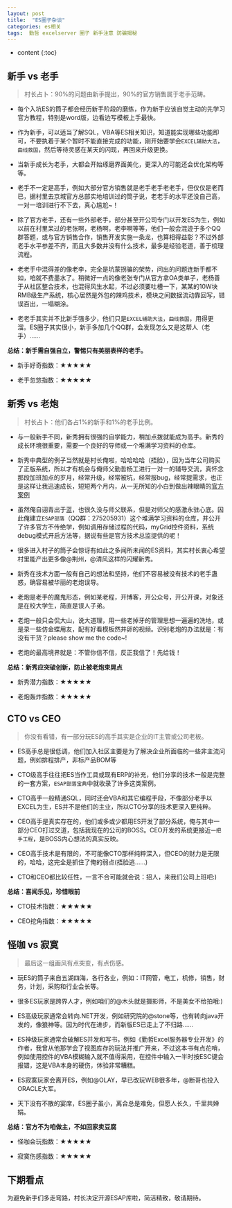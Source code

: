 ```yaml
---
layout: post
title:  "ES圈子杂谈"
categories: es相关
tags:  勤哲 excelserver 圈子 新手注意 防骗揭秘
---
```



* content
{:toc}

## 新手 vs 老手

> 村长占卜：90%的问题由新手提出，90%的官方销售属于老手范畴。

* 每个入坑ES的筒子都会经历新手阶段的磨练，作为新手应该自觉主动的先学习官方教程，特别是word版，边看边写模板上手最快。

* 作为新手，可以适当了解SQL，VBA等ES相关知识，知道能实现哪些功能即可，不要执着于某个暂时不能直接完成的功能，刚开始要学会`EXCEL辅助大法`，`曲线救国`，然后等待灵感在某天的闪现，再回来升级更换。

* 当新手成长为老手，大都会开始琢磨界面美化，更深入的可能还会优化架构等等。

* 老手不一定是高手，例如大部分官方销售就是老手老手老老手，但仅仅是老而已，据村里去京城官方总部实地培训过的筒子说，老老手的水平还没自己高，一对一培训进行不下去，真心尴尬~！

* 除了官方老手，还有一些外部老手，部分甚至开公司专门以开发ES为生，例如以前在村里呆过的老张啊，老杨啊，老李啊等等，他们一般会混迹于多个QQ群答题，或与官方销售合作，销售开发实施一条龙，也算相得益彰？不过外部老手水平参差不齐，而且大多数并没有什么技术，最多是经验老道，善于梳理流程。

* 老老手中混得差的像老李，完全是坑蒙拐骗的架势，问出的问题连新手都不如，咱就不费墨水了。稍微好一点的像老张专门从官方拿OA类单子，老杨善于从社区整合技术，也混得风生水起，不过必须要吐槽一下，某某的10W块RMB级生产系统，核心居然是外包的辣鸡技术，模块之间数据流动靠回写，错误百出，一塌糊涂。

* 老老手其实并不比新手强多少，他们只是`EXCEL辅助大法`，`曲线救国`，用得更溜。ES圈子其实很小，新手多加几个QQ群，会发现怎么又是这帮人（老手）……

**总结：新手需自强自立，警惕只有美丽表样的老手。**

 * 新手好奇指数：★★★★★

 * 老手忽悠指数：★★★★★

## 新秀 vs 老炮

> 村长占卜：他们各占1%的新手和1%的老手比例。

* 与一般新手不同，新秀拥有很强的自学能力，稍加点拨就能成为高手。新秀的成长环境很重要，需要一个良好的导师或一个堆满学习资料的仓库。

* 新秀中典型的例子当然就是村长俺啦，哈哈哈哈（捂脸），因为当年公司购买了正版系统，所以才有机会与俺师父勤哲杨工进行一对一的辅导交流，真怀念那段加班加点的岁月，经常升级，经常被坑，经常报bug，经常提需求，也正是这样让我迅速成长，短短两个月内，从一无所知的小白到做出辣眼睛的[官方案例](http://www.qinzhe.com/chinese/case/nbfbdc.htm)

* 虽然俺自诩青出于蓝，也很久没与师父联系，但是对师父的感激永驻心底。因此俺建立`ESAP部落`（QQ群：275205931）这个堆满学习资料的仓库，并公开了许多官方不传绝学，例如调用存储过程的代码，myGrid控件资料，系统debug模式开启方法等，据说有些是官方技术总监提供的呢！

* 很多进入村子的筒子会惊讶有如此之多闻所未闻的ES资料，其实村长衷心希望村里能产出更多像@荆州，@清风这样的闪耀新秀。

* 新秀在技术方面一般有自己的想法和坚持，他们不容易被没有技术的老手蛊惑，确容易被华丽的老炮误导。

* 老炮是老手的魔鬼形态，例如某老程，开博客，开公众号，开公开课，对象还是在校大学生，简直是误人子弟。

* 老炮一般只会侃大山，说大道理，用一些老掉牙的管理思想一遍遍的洗地，或是录一些仿金蝶用友，配有好看模板然并卵的视频。识别老炮的办法就是：有没有干货？please show me the code~!

* 老炮的最高境界就是：不管你信不信，反正我信了！先给钱！

**总结：新秀应突破创新，防止被老炮束晃点**

 * 新秀潜力指数：★★★★★

 * 老炮轰炸指数：★★★★★

## CTO vs CEO

> 你没有看错，有一部分玩ES的高手其实是企业的IT主管或公司老板。

* ES高手总是很低调，他们加入社区主要是为了解决企业所面临的一些非主流问题，例如排程排产，非标产品BOM等

* CTO级高手往往把ES当作工具或现有ERP的补充，他们分享的技术一般是完整的一套方案，`ESAP部落宝典`中就收录了许多这类案例。

* CTO高手一般精通SQL，同时还会VBA和其它编程手段，不像部分老手以EXCEL为生，ES并不是他们的主业，所以CTO分享的技术更深入更纯粹。

* CEO高手是真实存在的，他们或多或少都用ES开发了部分系统，俺与其中一部分CEO打过交道，包括我现在的公司的BOSS。CEO开发的系统更接近`一把手工程`，是BOSS内心想法的真实反映。

* CEO高手技术是有限的，不可能像CTO那样纯粹深入，但CEO的财力是无限的，哈哈，这完全是抓住了俺的弱点(捂脸逃……)

* CTO和CEO都比较任性，一言不合可能就会说：招人，来我们公司上班吧:)

**总结：喜闻乐见，珍惜眼前**

 * CTO技术指数：★★★★★

 * CEO挖角指数：★★★★★

## 怪咖 vs 寂寞

> 最后这一组画风有点突变，有点伤感。

* 玩ES的筒子来自五湖四海，各行各业，例如：IT网管，电工，机修，销售，财务，计划，采购和行业会长等。

* 很多ES玩家是跨界人才，例如咱们的@木头就是摄影师，不是美女不给拍哦:)

* ES高级玩家通常会转向.NET开发，例如研究院的@stone等，也有转向java开发的，像狼神等。因为时代在进步，而新版ES已走上了不归路……

* ES神级玩家通常会破解ES并发和写书，例如《勤哲Excel服务器专业开发》的作者，我曾从他那学会了视图库存的玩法并推广开来，不过这本书有点花哨，例如使用控件的VBA模糊输入就不值得采用，在控件中输入一半时按ESC键会报错，这是VBA本身的硬伤，体验非常糟糕。

* ES寂寞玩家会离开ES，例如@OLAY，早已改玩WEB很多年，@断哥也投入ORACLE大军。

* 天下没有不散的宴席，ES圈子虽小，离合总是难免，但愿人长久，千里共婵娟。

**总结：官方不为咱做主，不如回家卖豆腐**

 * 怪咖会玩指数：★★★★★

 * 寂寞伤感指数：★★★★★  

## 下期看点
为避免新手们多走弯路，村长决定开源ESAP库啦，简洁精致，敬请期待。
